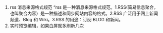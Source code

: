 <!--
 * @Author: yuzihan yuzihanyuzihan@163.com
 * @Date: 2022-05-22 22:08:16
 * @LastEditors: yuzihan yuzihanyuzihan@163.com
 * @LastEditTime: 2022-06-06 21:50:10
 * @FilePath: /fe_interview/服务器/wordpress.md
 * @Description: 这是默认设置,请设置`customMade`, 打开koroFileHeader查看配置 进行设置: https://github.com/OBKoro1/koro1FileHeader/wiki/%E9%85%8D%E7%BD%AE
-->

1. rss 消息来源格式规范
   “rss 是一种消息来源格式规范。1.RSS(简易信息聚合，也叫聚合内容）是一种描述和同步网站内容的格式。2.RSS 广泛用于网上新闻频道、Blog 和 Wiki。3.RSS 的用途：订阅 BLOG 和新闻。
2. 实时预览编辑，如果白屏就多刷新几次
